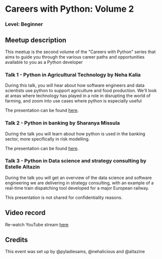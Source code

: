 # Careers with Python: Volume 2
### Level: Beginner

## Meetup description
This meetup is the second volume of the "Careers with Python" series that aims to guide you through the various career paths and opportunities available to you as a Python developer

### Talk 1 - Python in Agricultural Technology by Neha Kalia

During this talk, you will hear about how software engineers and data scientists use python to support agriculture and food production. We'll look at areas where technology has played in a role in disrupting the world of farming, and zoom into use cases where python is especially useful

The presentation can be found [here](/presentations/Python%20in%20Agricultual%20Technology.pptx). 

### Talk 2 - Python in banking by Sharanya Missula

During the talk you will learn about how python is used in the banking sector, more specifically in risk modelling.

The presentation can be found [here](/presentations/PythonInBanking.pptx). 

### Talk 3 - Python in Data science and strategy consulting by Estelle Altazin
During the talk you will get an overview of the data science and software engineering we are delivering in strategy consulting, with an example of a real-time train dispatching tool developed for a major European railway.

This presentation is not shared for confidentiality reasons. 

## Video record
Re-watch YouTube stream [here](https://www.youtube.com/live/KO4jeWoP9bI)

## Credits
This event was set up by @pyladiesams, @nehalicious and @altazine

